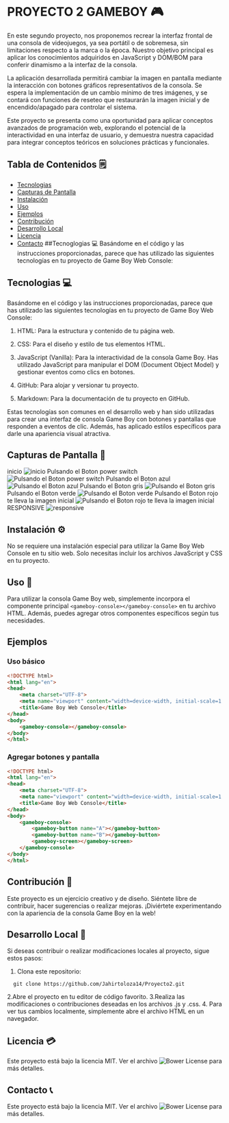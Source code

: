 

# PROYECTO 2 GAMEBOY 🎮


En este segundo proyecto, nos proponemos recrear la interfaz frontal de una consola de videojuegos, ya sea portátil o de sobremesa, sin limitaciones respecto a la marca o la época. Nuestro objetivo principal es aplicar los conocimientos adquiridos en JavaScript y DOM/BOM para conferir dinamismo a la interfaz de la consola.

La aplicación desarrollada permitirá cambiar la imagen en pantalla mediante la interacción con botones gráficos representativos de la consola. Se espera la implementación de un cambio mínimo de tres imágenes, y se contará con funciones de reseteo que restaurarán la imagen inicial y de encendido/apagado para controlar el sistema.

Este proyecto se presenta como una oportunidad para aplicar conceptos avanzados de programación web, explorando el potencial de la interactividad en una interfaz de usuario, y demuestra nuestra capacidad para integrar conceptos teóricos en soluciones prácticas y funcionales.

## Tabla de Contenidos 🗒️
- [Tecnologias](#capturas-de-pantalla)
- [Capturas de Pantalla](#capturas-de-pantalla)
- [Instalación](#instalación)
- [Uso](#uso)
- [Ejemplos](#ejemplos)
- [Contribución](#contribución)
- [Desarrollo Local](#desarrollo-local)
- [Licencia](#licencia)
- [Contacto](#contacto)
##Tecnoglogias 💻
Basándome en el código y las instrucciones proporcionadas, parece que has utilizado las siguientes tecnologías en tu proyecto de Game Boy Web Console:



## Tecnologias 💻
Basándome en el código y las instrucciones proporcionadas, parece que has utilizado las siguientes tecnologías en tu proyecto de Game Boy Web Console:


1. HTML: Para la estructura y contenido de tu página web.

2. CSS: Para el diseño y estilo de tus elementos HTML.

3. JavaScript (Vanilla): Para la interactividad de la consola Game Boy. Has utilizado JavaScript para manipular el DOM (Document Object Model) y gestionar eventos como clics en botones.

4. GitHub: Para alojar y versionar tu proyecto.

5. Markdown: Para la documentación de tu proyecto en GitHub.

Estas tecnologías son comunes en el desarrollo web y han sido utilizadas para crear una interfaz de consola Game Boy con botones y pantallas que responden a eventos de clic. Además, has aplicado estilos específicos para darle una apariencia visual atractiva.
## Capturas de Pantalla 📸
inicio
![inicio](./imagenes/pantallazo1.png)
Pulsando el Boton power switch
![Pulsando el Boton power switch](./imagenes/pantallazo3.png)
Pulsando el Boton azul
![Pulsando el Boton azul](./imagenes/pantallazo2.png)
Pulsando el Boton gris
![Pulsando el Boton gris](./imagenes/pantallazo4.png)
Pulsando el Boton verde
![Pulsando el Boton verde](./imagenes/pantallazo5.png)
Pulsando el Boton rojo te lleva la imagen inicial
![Pulsando el Boton rojo te lleva la imagen inicial](./imagenes/pantallazo2.png)
RESPONSIVE
![responsive](./imagenes/Responsive100%.png)

## Instalación ⚙️
No se requiere una instalación especial para utilizar la Game Boy Web Console en tu sitio web. Solo necesitas incluir los archivos JavaScript y CSS en tu proyecto.


## Uso 📌
Para utilizar la consola Game Boy web, simplemente incorpora el componente principal `<gameboy-console></gameboy-console>` en tu archivo HTML. Además, puedes agregar otros componentes específicos según tus necesidades.



## Ejemplos
### Uso básico 

```html
<!DOCTYPE html>
<html lang="en">
<head>
    <meta charset="UTF-8">
    <meta name="viewport" content="width=device-width, initial-scale=1.0">
    <title>Game Boy Web Console</title>
</head>
<body>
    <gameboy-console></gameboy-console>
</body>
</html>

```
### Agregar botones y pantalla 
```html
<!DOCTYPE html>
<html lang="en">
<head>
    <meta charset="UTF-8">
    <meta name="viewport" content="width=device-width, initial-scale=1.0">
    <title>Game Boy Web Console</title>
</head>
<body>
    <gameboy-console>
        <gameboy-button name="A"></gameboy-button>
        <gameboy-button name="B"></gameboy-button>
        <gameboy-screen></gameboy-screen>
    </gameboy-console>
</body>
</html>
```
## Contribución 💬
Este proyecto es un ejercicio creativo y de diseño. Siéntete libre de contribuir, hacer sugerencias o realizar mejoras. ¡Diviértete experimentando con la apariencia de la consola Game Boy en la web!


## Desarrollo Local 🔨
Si deseas contribuir o realizar modificaciones locales al proyecto, sigue estos pasos:
1. Clona este repositorio:
```
  git clone https://github.com/Jahirtoloza14/Proyecto2.git
```
2.Abre el proyecto en tu editor de código favorito.
3.Realiza las modificaciones o contribuciones deseadas en los archivos .js y .css. 
4. Para ver tus cambios localmente, simplemente abre el archivo HTML en un navegador.
## Licencia 💳

Este proyecto está bajo la licencia MIT. Ver el archivo ![Bower License](https://img.shields.io/bower/l/bootstrap)  para más detalles.

## Contacto 📞


Este proyecto está bajo la licencia MIT. Ver el archivo ![Bower License](https://img.shields.io/bower/l/bootstrap)  para más detalles.





